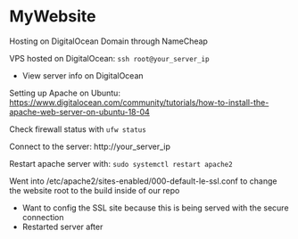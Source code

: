 # MyWebsite

Hosting on DigitalOcean
Domain through NameCheap

VPS hosted on DigitalOcean: `ssh root@your_server_ip`
- View server info on DigitalOcean

Setting up Apache on Ubuntu: https://www.digitalocean.com/community/tutorials/how-to-install-the-apache-web-server-on-ubuntu-18-04

Check firewall status with `ufw status`

Connect to the server: http://your_server_ip

Restart apache server with: `sudo systemctl restart apache2`

Went into /etc/apache2/sites-enabled/000-default-le-ssl.conf to change the website root to the build inside of our repo
- Want to config the SSL site because this is being served with the secure connection
- Restarted server after
